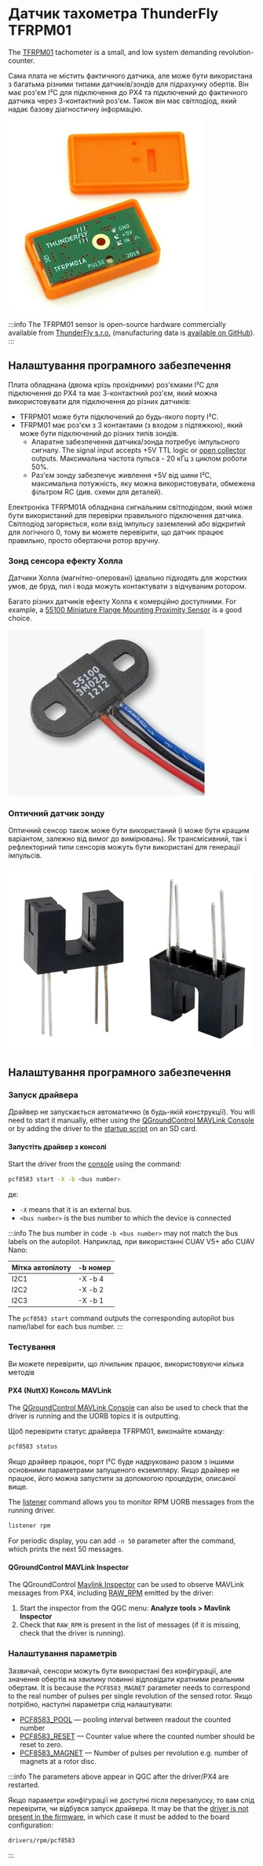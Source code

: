 # Датчик тахометра ThunderFly TFRPM01

The [TFRPM01](https://github.com/ThunderFly-aerospace/TFRPM01) tachometer is a small, and low system demanding revolution-counter.

Сама плата не містить фактичного датчика, але може бути використана з багатьма різними типами датчиків/зондів для підрахунку обертів.
Він має роз'єм I²C для підключення до PX4 та підключений до фактичного датчика через 3-контактний роз'єм.
Також він має світлодіод, який надає базову діагностичну інформацію.

![TFRPM01A](../../assets/hardware/sensors/tfrpm/tfrpm01_electronics.jpg)

:::info
The TFRPM01 sensor is open-source hardware commercially available from [ThunderFly s.r.o.](https://www.thunderfly.cz/) (manufacturing data is [available on GitHub](https://github.com/ThunderFly-aerospace/TFRPM01)).
:::

## Налаштування програмного забезпечення

Плата обладнана (двома крізь прохідними) роз'ємами I²C для підключення до PX4 та має 3-контактний роз'єм, який можна використовувати для підключення до різних датчиків:

- TFRPM01 може бути підключений до будь-якого порту I²C.
- TFRPM01 має роз'єм з 3 контактами (з входом з підтяжкою), який може бути підключений до різних типів зондів.
  - Апаратне забезпечення датчика/зонда потребує імпульсного сигналу.
    The signal input accepts +5V TTL logic or [open collector](https://en.wikipedia.org/wiki/Open_collector) outputs.
    Максимальна частота пульса - 20 кГц з циклом роботи 50%.
  - Раз'єм зонду забезпечує живлення +5V від шини I²C, максимальна потужність, яку можна використовувати, обмежена фільтром RC (див. схеми для деталей).

Електроніка TFRPM01A обладнана сигнальним світлодіодом, який може бути використаний для перевірки правильного підключення датчика.
Світлодіод загоряється, коли вхід імпульсу заземлений або відкритий для логічного 0, тому ви можете перевірити, що датчик працює правильно, просто обертаючи ротор вручну.

### Зонд сенсора ефекту Холла

Датчики Холла (магнітно-оперовані) ідеально підходять для жорстких умов, де бруд, пил і вода можуть контактувати з відчуваним ротором.

Багато різних датчиків ефекту Холла є комерційно доступними.
For example, a [55100 Miniature Flange Mounting Proximity Sensor](https://m.littelfuse.com/media?resourcetype=datasheets&itemid=6d69d457-770e-46ba-9998-012c5e0aedd7&filename=littelfuse-hall-effect-sensors-55100-datasheet) is a good choice.

![Example of Hall effect probe](../../assets/hardware/sensors/tfrpm/hall_probe.jpg)

### Оптичний датчик зонду

Оптичний сенсор також може бути використаний (і може бути кращим варіантом, залежно від вимог до вимірювань).
Як трансмісивний, так і рефлекторний типи сенсорів можуть бути використані для генерації імпульсів.

![Example of optical transmissive probe](../../assets/hardware/sensors/tfrpm/transmissive_probe.jpg)

## Налаштування програмного забезпечення

### Запуск драйвера

Драйвер не запускається автоматично (в будь-якій конструкції).
You will need to start it manually, either using the [QGroundControl MAVLink Console](https://docs.qgroundcontrol.com/master/en/qgc-user-guide/analyze_view/mavlink_console.html) or by adding the driver to the [startup script](../concept/system_startup.md#customizing-the-system-startup) on an SD card.

#### Запустіть драйвер з консолі

Start the driver from the [console](https://docs.qgroundcontrol.com/master/en/qgc-user-guide/analyze_view/mavlink_console.html) using the command:

```sh
pcf8583 start -X -b <bus number>
```

де:

- `-X` means that it is an external bus.
- `<bus number>` is the bus number to which the device is connected

:::info
The bus number in code `-b <bus number>` may not match the bus labels on the autopilot.
Наприклад, при використанні CUAV V5+ або CUAV Nano:

| Мітка автопілоту | -b номер |
| ---------------- | -------- |
| I2C1             | -X -b 4  |
| I2C2             | -X -b 2  |
| I2C3             | -X -b 1  |

The `pcf8583 start` command outputs the corresponding autopilot bus name/label for each bus number.
:::

### Тестування

Ви можете перевірити, що лічильник працює, використовуючи кілька методів

#### PX4 (NuttX) Консоль MAVLink

The [QGroundControl MAVLink Console](https://docs.qgroundcontrol.com/master/en/qgc-user-guide/analyze_view/mavlink_console.html) can also be used to check that the driver is running and the UORB topics it is outputting.

Щоб перевірити статус драйвера TFRPM01, виконайте команду:

```sh
pcf8583 status
```

Якщо драйвер працює, порт I²C буде надруковано разом з іншими основними параметрами запущеного екземпляру.
Якщо драйвер не працює, його можна запустити за допомогою процедури, описаної вище.

The [listener](../modules/modules_command.md#listener) command allows you to monitor RPM UORB messages from the running driver.

```sh
listener rpm
```

For periodic display, you can add `-n 50` parameter after the command, which prints the next 50 messages.

#### QGroundControl MAVLink Inspector

The QGroundControl [Mavlink Inspector](https://docs.qgroundcontrol.com/master/en/qgc-user-guide/analyze_view/mavlink_inspector.html) can be used to observe MAVLink messages from PX4, including [RAW_RPM](https://mavlink.io/en/messages/common.html#RAW_RPM) emitted by the driver:

1. Start the inspector from the QGC menu: **Analyze tools > Mavlink Inspector**
2. Check that `RAW_RPM` is present in the list of messages (if it is missing, check that the driver is running).

### Налаштування параметрів

Зазвичай, сенсори можуть бути використані без конфігурації, але значення обертів на хвилину повинні відповідати кратними реальним обертам. It is because the `PCF8583_MAGNET` parameter needs to correspond to the real number of pulses per single revolution of the sensed rotor.
Якщо потрібно, наступні параметри слід налаштувати:

- [PCF8583_POOL](../advanced_config/parameter_reference.md#PCF8583_POOL) — pooling interval between readout the counted number
- [PCF8583_RESET](../advanced_config/parameter_reference.md#PCF8583_RESET) — Counter value where the counted number should be reset to zero.
- [PCF8583_MAGNET](../advanced_config/parameter_reference.md#PCF8583_MAGNET) — Number of pulses per revolution e.g. number of magnets at a rotor disc.

:::info
The parameters above appear in QGC after the driver/PX4 are restarted.

Якщо параметри конфігурації не доступні після перезапуску, то вам слід перевірити, чи відбувся запуск драйвера.
It may be that the [driver is not present in the firmware](../peripherals/serial_configuration.md#configuration-parameter-missing-from-qgroundcontrol), in which case it must be added to the board configuration:

```sh
drivers/rpm/pcf8583
```

:::
